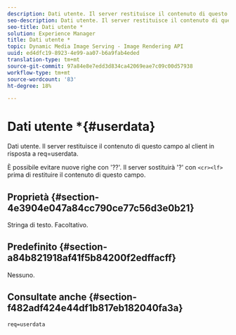 ```yaml
---
description: Dati utente. Il server restituisce il contenuto di questo campo al client in risposta a req=userdata.
seo-description: Dati utente. Il server restituisce il contenuto di questo campo al client in risposta a req=userdata.
seo-title: Dati utente *
solution: Experience Manager
title: Dati utente *
topic: Dynamic Media Image Serving - Image Rendering API
uuid: ed4dfc19-8923-4e99-aa07-b6a9fab4eded
translation-type: tm+mt
source-git-commit: 97a84e8e7edd3d834ca42069eae7c09c00d57938
workflow-type: tm+mt
source-wordcount: '83'
ht-degree: 18%

---
```



# Dati utente *{#userdata}

Dati utente. Il server restituisce il contenuto di questo campo al client in risposta a req=userdata.

È possibile evitare nuove righe con &#39;??&#39;. Il server sostituirà &#39;?&#39; con `<cr><lf>` prima di restituire il contenuto di questo campo.

## Proprietà {#section-4e3904e047a84cc790ce77c56d3e0b21}

Stringa di testo. Facoltativo.

## Predefinito {#section-a84b821918af41f5b84200f2edffacff}

Nessuno.

## Consultate anche {#section-f482adf424e44df1b817eb182040fa3a}

`req=userdata`
